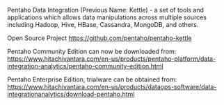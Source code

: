 Pentaho Data Integration (Previous Name: Kettle) - a set of tools and applications which allows data manipulations across multiple sources including Hadoop, Hive, HBase, Cassandra, MongoDB, and others. 

Open Source Project
https://github.com/pentaho/pentaho-kettle

Pentaho Community Edition can now be downloaded from: 
https://www.hitachivantara.com/en-us/products/pentaho-platform/data-integration-analytics/pentaho-community-edition.html

Pentaho Enterprise Edition, trialware can be obtained from: 
https://www.hitachivantara.com/en-us/products/dataops-software/data-integrationanalytics/download-pentaho.html



